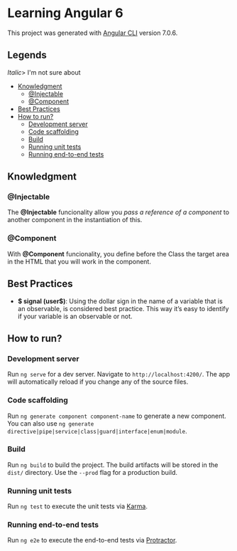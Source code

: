 # Learning Angular 6

This project was generated with [Angular CLI](https://github.com/angular/angular-cli) version 7.0.6.

## Legends

*Italic*> I'm not sure about

 - [Knowledgment](#knowledgment)
    - [@Injectable](#injectable)
    - [@Component](#component)
 - [Best Practices](#best-practices)
 - [How to run?](#how-to-run)
    - [Development server](#development-server)
    - [Code scaffolding](#code-scaffolding)
    - [Build](#cuild)
    - [Running unit tests](#running-unit-tests)
    - [Running end-to-end tests](#running-end-to-end-tests)

## Knowledgment

### @Injectable
The **@Injectable** funcionality allow you *pass a reference of a component* to another component in the instantiation of this.

### @Component
With **@Component** funcionality, you define before the Class the target area in the HTML that you will work in the component.

## Best Practices

 - **$ signal (user$)**: Using the dollar sign in the name of a variable that is an observable, is considered best practice. This way it’s easy to identify if your variable is an observable or not.



## How to run?

### Development server
Run `ng serve` for a dev server. Navigate to `http://localhost:4200/`. The app will automatically reload if you change any of the source files.

### Code scaffolding
Run `ng generate component component-name` to generate a new component. You can also use `ng generate directive|pipe|service|class|guard|interface|enum|module`.

### Build
Run `ng build` to build the project. The build artifacts will be stored in the `dist/` directory. Use the `--prod` flag for a production build.

### Running unit tests
Run `ng test` to execute the unit tests via [Karma](https://karma-runner.github.io).

### Running end-to-end tests
Run `ng e2e` to execute the end-to-end tests via [Protractor](http://www.protractortest.org/).
